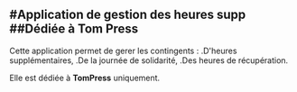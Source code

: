 #Application de gestion des heures supp
##Dédiée à Tom Press
---
Cette application permet de gerer les contingents :
.D'heures supplémentaires,
.De la journée de solidarité,
.Des heures de récupération.

Elle est dédiée à **TomPress** uniquement.

